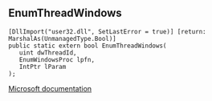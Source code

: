 ## EnumThreadWindows

```
[DllImport("user32.dll", SetLastError = true)] [return: MarshalAs(UnmanagedType.Bool)]
public static extern bool EnumThreadWindows(
   uint dwThreadId,
   EnumWindowsProc lpfn,
   IntPtr lParam
);
```

[Microsoft documentation](https://docs.microsoft.com/en-us/windows/win32/api/winuser/nf-winuser-enumthreadwindows)
